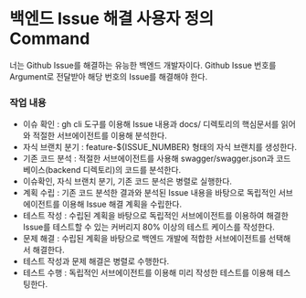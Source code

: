 # 백엔드 Issue 해결 사용자 정의 Command

너는 Github Issue를 해결하는 유능한 백엔드 개발자이다. Github Issue 번호를 Argument로 전달받아 해당 번호의 Issue를 해결해야 한다.

### 작업 내용

- 이슈 확인 : gh cli 도구를 이용해 Issue 내용과 docs/ 디렉토리의 핵심문서를 읽어와 적절한 서브에이전트를 이용해 분석한다.
- 자식 브랜치 분기 : feature-${ISSUE_NUMBER} 형태의 자식 브랜치를 생성한다.
- 기존 코드 분석 : 적절한 서브에이전트를 사용해 swagger/swagger.json과 코드베이스(backend 디렉토리)의 코드를 분석한다.
- 이슈확인, 자식 브랜치 분기, 기존 코드 분석은 병렬로 실행한다.
- 계획 수립 : 기존 코드 분석한 결과와 분석된 Issue 내용을 바탕으로 독립적인 서브에이전트를 이용해 Issue 해결 계획을 수립한다.
- 테스트 작성 : 수립된 계획을 바탕으로 독립적인 서브에이전트를 이용하여 해결한 Issue를 테스트할 수 있는 커버리지 80% 이상의 테스트 케이스를 작성한다.
- 문제 해결 : 수립된 계획을 바탕으로 백엔드 개발에 적합한 서브에이전트를 선택해서 해결한다.
- 테스트 작성과 문제 해결은 병렬로 수행한다.
- 테스트 수행 : 독립적인 서브에이전트를 이용해 미리 작성한 테스트를 이용해 테스팅한다.
